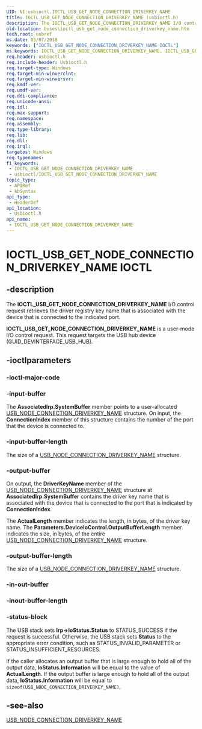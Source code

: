 ```yaml
---
UID: NI:usbioctl.IOCTL_USB_GET_NODE_CONNECTION_DRIVERKEY_NAME
title: IOCTL_USB_GET_NODE_CONNECTION_DRIVERKEY_NAME (usbioctl.h)
description: The IOCTL_USB_GET_NODE_CONNECTION_DRIVERKEY_NAME I/O control request retrieves the driver registry key name that is associated with the device that is connected to the indicated port.
old-location: buses\ioctl_usb_get_node_connection_driverkey_name.htm
tech.root: usbref
ms.date: 05/07/2018
keywords: ["IOCTL_USB_GET_NODE_CONNECTION_DRIVERKEY_NAME IOCTL"]
ms.keywords: IOCTL_USB_GET_NODE_CONNECTION_DRIVERKEY_NAME, IOCTL_USB_GET_NODE_CONNECTION_DRIVERKEY_NAME control, IOCTL_USB_GET_NODE_CONNECTION_DRIVERKEY_NAME control code [Buses], buses.ioctl_usb_get_node_connection_driverkey_name, usbioctl/IOCTL_USB_GET_NODE_CONNECTION_DRIVERKEY_NAME, usbirp_cdc9e1be-96fd-41d4-a0d3-1303b0b4fb1d.xml
req.header: usbioctl.h
req.include-header: Usbioctl.h
req.target-type: Windows
req.target-min-winverclnt: 
req.target-min-winversvr: 
req.kmdf-ver: 
req.umdf-ver: 
req.ddi-compliance: 
req.unicode-ansi: 
req.idl: 
req.max-support: 
req.namespace: 
req.assembly: 
req.type-library: 
req.lib: 
req.dll: 
req.irql: 
targetos: Windows
req.typenames: 
f1_keywords:
 - IOCTL_USB_GET_NODE_CONNECTION_DRIVERKEY_NAME
 - usbioctl/IOCTL_USB_GET_NODE_CONNECTION_DRIVERKEY_NAME
topic_type:
 - APIRef
 - kbSyntax
api_type:
 - HeaderDef
api_location:
 - Usbioctl.h
api_name:
 - IOCTL_USB_GET_NODE_CONNECTION_DRIVERKEY_NAME
---
```


# IOCTL_USB_GET_NODE_CONNECTION_DRIVERKEY_NAME IOCTL


## -description

The <b>IOCTL_USB_GET_NODE_CONNECTION_DRIVERKEY_NAME</b> I/O control request retrieves the driver registry key name that is associated with the device that is connected to the indicated port. 

<b>IOCTL_USB_GET_NODE_CONNECTION_DRIVERKEY_NAME</b> is a user-mode I/O control request. This request targets the USB hub device (GUID_DEVINTERFACE_USB_HUB).

## -ioctlparameters

### -ioctl-major-code

### -input-buffer

The <b>AssociatedIrp.SystemBuffer</b> member points to a user-allocated <a href="/windows-hardware/drivers/ddi/usbioctl/ns-usbioctl-_usb_node_connection_driverkey_name">USB_NODE_CONNECTION_DRIVERKEY_NAME</a> structure. On input, the <b>ConnectionIndex</b> member of this structure contains the number of the port that the device is connected to.

### -input-buffer-length

The size of a <a href="/windows-hardware/drivers/ddi/usbioctl/ns-usbioctl-_usb_node_connection_driverkey_name">USB_NODE_CONNECTION_DRIVERKEY_NAME</a> structure.

### -output-buffer

On output, the <b>DriverKeyName</b> member of the <a href="/windows-hardware/drivers/ddi/usbioctl/ns-usbioctl-_usb_node_connection_driverkey_name">USB_NODE_CONNECTION_DRIVERKEY_NAME</a> structure at<b> AssociatedIrp.SystemBuffer</b> contains the driver key name that is associated with the device that is connected to the port that is indicated by <b>ConnectionIndex</b>. 

The <b>ActualLength</b> member indicates the length, in bytes, of the driver key name. The <b>Parameters.DeviceIoControl.OutputBufferLength</b> member indicates the size, in bytes, of the entire <a href="/windows-hardware/drivers/ddi/usbioctl/ns-usbioctl-_usb_node_connection_driverkey_name">USB_NODE_CONNECTION_DRIVERKEY_NAME</a> structure.

### -output-buffer-length

The size of a <a href="/windows-hardware/drivers/ddi/usbioctl/ns-usbioctl-_usb_node_connection_driverkey_name">USB_NODE_CONNECTION_DRIVERKEY_NAME</a> structure.

### -in-out-buffer

### -inout-buffer-length

### -status-block

The USB stack sets <b>Irp->IoStatus.Status</b> to STATUS_SUCCESS if the request is successful. Otherwise, the USB stack sets <b>Status</b> to the appropriate error condition, such as STATUS_INVALID_PARAMETER or STATUS_INSUFFICIENT_RESOURCES.

If the caller allocates an output buffer that is large enough to hold all of the output data, <b>IoStatus.Information</b> will be equal to the value of <b>ActualLength</b>. If the output buffer is large enough to hold all of the output data, <b>IoStatus.Information</b> will be equal to <code>sizeof(USB_NODE_CONNECTION_DRIVERKEY_NAME)</code>.

## -see-also

<a href="/windows-hardware/drivers/ddi/usbioctl/ns-usbioctl-_usb_node_connection_driverkey_name">USB_NODE_CONNECTION_DRIVERKEY_NAME</a>
